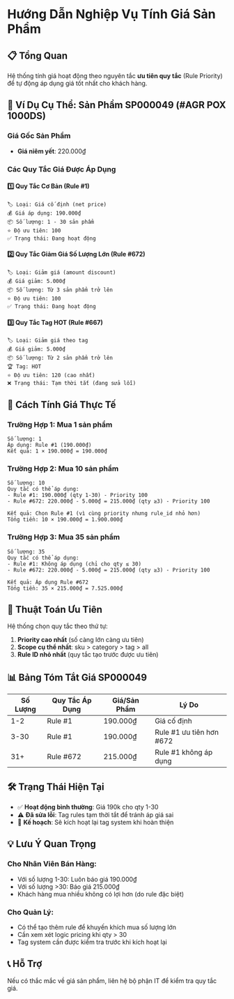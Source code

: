 # Hướng Dẫn Nghiệp Vụ Tính Giá Sản Phẩm

## 📋 Tổng Quan
Hệ thống tính giá hoạt động theo nguyên tắc **ưu tiên quy tắc** (Rule Priority) để tự động áp dụng giá tốt nhất cho khách hàng.

## 🎯 Ví Dụ Cụ Thể: Sản Phẩm SP000049 (#AGR POX 1000DS)

### Giá Gốc Sản Phẩm
- **Giá niêm yết**: 220.000₫

### Các Quy Tắc Giá Được Áp Dụng

#### 1️⃣ Quy Tắc Cơ Bản (Rule #1)
```
🏷️ Loại: Giá cố định (net price)
💰 Giá áp dụng: 190.000₫
📦 Số lượng: 1 - 30 sản phẩm  
⭐ Độ ưu tiên: 100
✅ Trạng thái: Đang hoạt động
```

#### 2️⃣ Quy Tắc Giảm Giá Số Lượng Lớn (Rule #672)
```
🏷️ Loại: Giảm giá (amount discount)
💰 Giá giảm: 5.000₫
📦 Số lượng: Từ 3 sản phẩm trở lên
⭐ Độ ưu tiên: 100
✅ Trạng thái: Đang hoạt động
```

#### 3️⃣ Quy Tắc Tag HOT (Rule #667)
```
🏷️ Loại: Giảm giá theo tag
💰 Giá giảm: 5.000₫
📦 Số lượng: Từ 2 sản phẩm trở lên
🏆 Tag: HOT
⭐ Độ ưu tiên: 120 (cao nhất)
❌ Trạng thái: Tạm thời tắt (đang sửa lỗi)
```

## 🧮 Cách Tính Giá Thực Tế

### Trường Hợp 1: Mua 1 sản phẩm
```
Số lượng: 1
Áp dụng: Rule #1 (190.000₫)
Kết quả: 1 × 190.000₫ = 190.000₫
```

### Trường Hợp 2: Mua 10 sản phẩm  
```
Số lượng: 10
Quy tắc có thể áp dụng:
- Rule #1: 190.000₫ (qty 1-30) - Priority 100
- Rule #672: 220.000₫ - 5.000₫ = 215.000₫ (qty ≥3) - Priority 100

Kết quả: Chọn Rule #1 (vì cùng priority nhưng rule_id nhỏ hơn)
Tổng tiền: 10 × 190.000₫ = 1.900.000₫
```

### Trường Hợp 3: Mua 35 sản phẩm
```
Số lượng: 35
Quy tắc có thể áp dụng:
- Rule #1: Không áp dụng (chỉ cho qty ≤ 30)
- Rule #672: 220.000₫ - 5.000₫ = 215.000₫ (qty ≥3) - Priority 100

Kết quả: Áp dụng Rule #672
Tổng tiền: 35 × 215.000₫ = 7.525.000₫
```

## 🔄 Thuật Toán Ưu Tiên

Hệ thống chọn quy tắc theo thứ tự:
1. **Priority cao nhất** (số càng lớn càng ưu tiên)
2. **Scope cụ thể nhất**: sku > category > tag > all
3. **Rule ID nhỏ nhất** (quy tắc tạo trước được ưu tiên)

## 📊 Bảng Tóm Tắt Giá SP000049

| Số Lượng | Quy Tắc Áp Dụng | Giá/Sản Phẩm | Lý Do |
|----------|-----------------|-------------|--------|
| 1-2      | Rule #1         | 190.000₫    | Giá cố định |
| 3-30     | Rule #1         | 190.000₫    | Rule #1 ưu tiên hơn #672 |
| 31+      | Rule #672       | 215.000₫    | Rule #1 không áp dụng |

## 🛠️ Trạng Thái Hiện Tại
- ✅ **Hoạt động bình thường**: Giá 190k cho qty 1-30
- ⚠️ **Đã sửa lỗi**: Tag rules tạm thời tắt để tránh áp giá sai
- 🔄 **Kế hoạch**: Sẽ kích hoạt lại tag system khi hoàn thiện

## 💡 Lưu Ý Quan Trọng

### Cho Nhân Viên Bán Hàng:
- Với số lượng 1-30: Luôn báo giá 190.000₫
- Với số lượng >30: Báo giá 215.000₫  
- Khách hàng mua nhiều không có lợi hơn (do rule đặc biệt)

### Cho Quản Lý:
- Có thể tạo thêm rule để khuyến khích mua số lượng lớn
- Cần xem xét logic pricing khi qty > 30
- Tag system cần được kiểm tra trước khi kích hoạt lại

## 📞 Hỗ Trợ
Nếu có thắc mắc về giá sản phẩm, liên hệ bộ phận IT để kiểm tra quy tắc giá.
